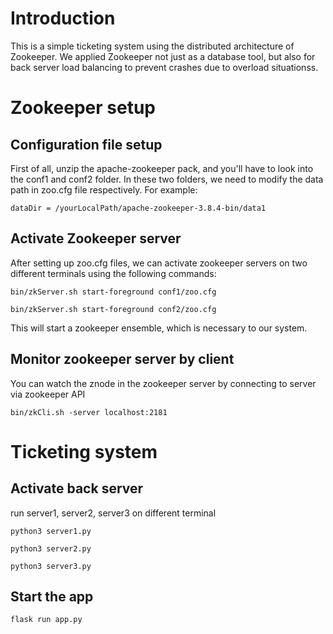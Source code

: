 # Introduction
This is a simple ticketing system using the distributed architecture of Zookeeper. 
We applied Zookeeper not just as a database tool, but also for back server load balancing to prevent crashes due to overload situationss. 

# Zookeeper setup
## Configuration file setup
First of all, unzip the apache-zookeeper pack, and you'll have to look into the conf1 and conf2 folder. In these two folders, we need to modify the data path in zoo.cfg file respectively.
For example:
```
dataDir = /yourLocalPath/apache-zookeeper-3.8.4-bin/data1
```

## Activate Zookeeper server
After setting up zoo.cfg files, we can activate zookeeper servers on two different terminals using the following commands: 

```
bin/zkServer.sh start-foreground conf1/zoo.cfg
```

```
bin/zkServer.sh start-foreground conf2/zoo.cfg
```
This will start a zookeeper ensemble, which is necessary to our system.

## Monitor zookeeper server by client
You can watch the znode in the zookeeper server by connecting to server via zookeeper API 
```
bin/zkCli.sh -server localhost:2181
```

# Ticketing system
## Activate back server
run server1, server2, server3 on different terminal
```
python3 server1.py 
```
```
python3 server2.py
```
```
python3 server3.py 
```
## Start the app
```
flask run app.py
```